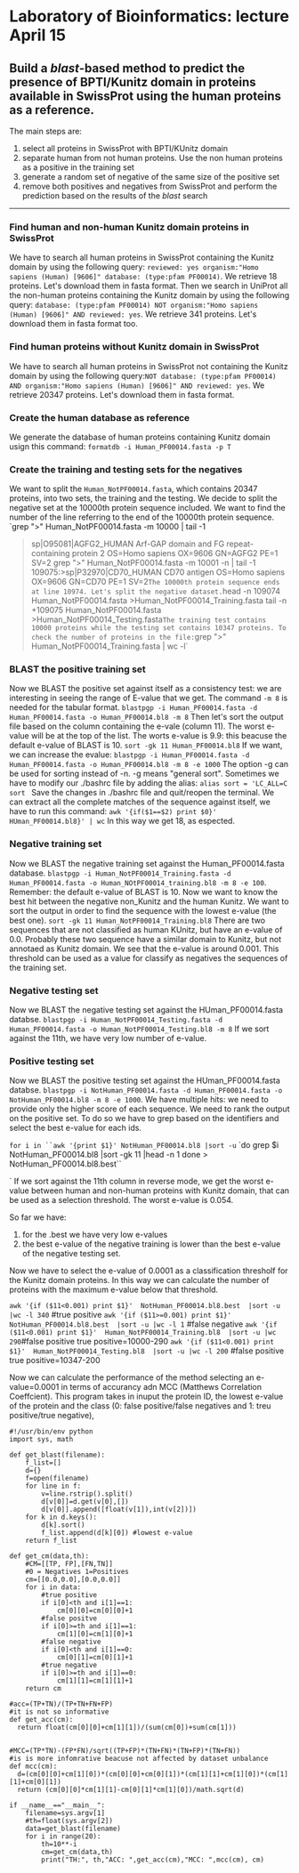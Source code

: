 # Laboratory of Bioinformatics: lecture April 15
## Build a *blast*-based method to predict the presence of BPTI/Kunitz domain in proteins available in SwissProt using the human proteins as a reference. 
The main steps are:
1. select all proteins in SwissProt with BPTI/KUnitz domain
2. separate human from not human proteins. Use the non human proteins as a positive in the training set
3. generate a random set of negative of the same size of the positive set
4. remove both positives and negatives from SwissProt and perform the prediction based on the results of the *blast* search
-----------------------------------------
### Find human and non-human Kunitz domain proteins in SwissProt
We have to search all human proteins in SwissProt containing the Kunitz domain by using the following query: `reviewed: yes organism:"Homo sapiens (Human) [9606]" database: (type:pfam PF00014)`. We retrieve 18 proteins. Let's download them in fasta format. Then we search in UniProt all the non-human proteins containing the Kunitz domain by using the following query: `database: (type:pfam PF00014) NOT organism:"Homo sapiens (Human) [9606]" AND reviewed: yes`. We retrieve 341 proteins. Let's download them in fasta format too. 

### Find human proteins without Kunitz domain in SwissProt
We have to search all human proteins in SwissProt not containing the Kunitz domain by using the following query:`NOT database: (type:pfam PF00014) AND organism:"Homo sapiens (Human) [9606]" AND reviewed: yes`. We retrieve 20347 proteins. Let's download them in fasta format. 

### Create the human database as reference
We generate the database of human proteins containing Kunitz domain usign this command:
`formatdb -i Human_PF00014.fasta -p T`

### Create the training and testing sets for the negatives
We want to split the `Human_NotPF00014.fasta`, which contains 20347 proteins, into two sets, the training and the testing. We decide to split the negative set at the 10000th protein sequence included. We want to find the number of the line referring to the end of the 10000th protein sequence.
`grep ">" Human_NotPF00014.fasta -m 10000 | tail -1
>sp|O95081|AGFG2_HUMAN Arf-GAP domain and FG repeat-containing protein 2 OS=Homo sapiens OX=9606 GN=AGFG2 PE=1 SV=2
grep ">" Human_NotPF00014.fasta -m 10001 -n | tail -1
109075:>sp|P32970|CD70_HUMAN CD70 antigen OS=Homo sapiens OX=9606 GN=CD70 PE=1 SV=2`
The 10000th protein sequence ends at line 10974. Let's split the negative dataset.
`head -n 109074 Human_NotPF00014.fasta  >Human_NotPF00014_Training.fasta
tail -n +109075 Human_NotPF00014.fasta  >Human_NotPF00014_Testing.fasta`
The training test contains 10000 proteins while the testing set contains 10347 proteins. To check the number of proteins in the file:
`grep ">" Human_NotPF00014_Training.fasta | wc -l`

### BLAST the positive training set 
Now we BLAST the positive set against itself as a consistency test: we are interesting in seeing the range of E-value that we get. The command `-m 8` is needed for the tabular format.
`blastpgp -i Human_PF00014.fasta -d Human_PF00014.fasta -o Human_PF00014.bl8 -m 8`
Then let's sort the output file based on the column containing the e-vale (column 11). The worst e-value will be at the top of the list. The worts e-value is 9.9: this beacuse the default e-value of BLAST is 10. 
`sort -gk 11 Human_PF00014.bl8`
If we want, we can increase the evalue:
`blastpgp -i Human_PF00014.fasta -d Human_PF00014.fasta -o Human_PF00014.bl8 -m 8 -e 1000`
The option -g can be used for sorting instead of -n. -g means "general sort". Sometimes we have to modify our ./bashrc file by adding the alias:
`alias sort = 'LC_ALL=C sort `
Save the changes in ./bashrc file and quit/reopen the terminal.
We can extract all the complete matches of the sequence against itself, we have to run this command:
`awk '{if($1==$2) print $0}' HUman_PF00014.bl8}' | wc`
In this way we get 18, as espected.

### Negative training set
Now we BLAST the negative training set against the Human_PF00014.fasta database.
`blastpgp -i Human_NotPF00014_Training.fasta -d Human_PF00014.fasta -o Human_NOtPF00014_training.bl8 -m 8 -e 100`. Remember: the default e-value of BLAST is 10. Now we want to know the best hit between the negative non_Kunitz and the human Kunitz. We want to sort the output in order to find the sequence with the lowest e-value (the best one). 
`sort -gk 11 Human_NotPF00014_Training.bl8`
There are two sequences that are not classified as human KUnitz, but have an e-value of 0.0. Probably these two sequence have a similar domain to Kunitz, but not annotaed as Kunitz domain. We see that the e-value is around 0.001. This threshold can be used as a value for classify as negatives the sequences of the training set.  

### Negative testing set
Now we BLAST the negative testing set against the HUman_PF00014.fasta databse. 
`blastpgp -i Human_NotPF00014_Testing.fasta -d Human_PF00014.fasta -o Human_NotPF00014_Testing.bl8 -m 8`
If we sort against the 11th, we have very low number of e-value.

### Positive testing set
Now we BLAST the positive testing set against the HUman_PF00014.fasta databse. 
`blastpgp -i NotHuman_PF00014.fasta -d Human_PF00014.fasta -o NotHuman_PF00014.bl8 -m 8 -e 1000`.
We have multiple hits: we need to provide only the higher score of each sequence. We need to rank the output on the positive set. To do so we have to grep based on the identifiers and select the best e-value for each ids.

`for i in ``awk '{print $1}' NotHuman_PF00014.bl8 |sort -u`
`do 
  grep $i NotHuman_PF00014.bl8 |sort -gk 11 |head -n 1
done > NotHuman_PF00014.bl8.best``

` If we sort against the 11th column in reverse mode, we get the worst e-value between human and non-human proteins with Kunitz domain, that can be used as a selection threshold. The worst e-value is 0.054.

So far we have:
1. for the .best we have very low e-values
2. the best e-value of the negative training is lower than the best e-value of the negative testing set.

Now we have to select the e-value of 0.0001 as a classification thresholf for the Kunitz domain proteins. In this way we can calculate the number of proteins with the maximum e-value below that threshold. 

`awk '{if ($11<0.001) print $1}'  NotHuman_PF00014.bl8.best  |sort -u |wc -l
  340` #true positive
`awk '{if ($11>=0.001) print $1}'  NotHuman_PF00014.bl8.best  |sort -u |wc -l
  1` #false negative
  `awk '{if ($11<0.001) print $1}'  Human_NotPF00014_Training.bl8  |sort -u |wc
  290`#false positive
true positive=10000-290
`awk '{if ($11<0.001) print $1}'  Human_NotPF00014_Testing.bl8  |sort -u |wc -l
  200` #false positive
 true positive=10347-200
 
Now we can calculate the performance of the method selecting an e-value=0.0001 in terms of accurancy adn MCC (Matthews Correlation Coeffcient). This program takes in inuput the protein ID, the lowest e-value of the protein and the class (0: false positive/false negatives and 1: treu positive/true negative),

```pyhton
#!/usr/bin/env python
import sys, math

def get_blast(filename):
    f_list=[]
    d={}
    f=open(filename)
    for line in f:
        v=line.rstrip().split()
        d[v[0]]=d.get(v[0],[])
        d[v[0]].append([float(v[1]),int(v[2])])
    for k in d.keys():
        d[k].sort()
        f_list.append(d[k][0]) #lowest e-value
    return f_list

def get_cm(data,th):
    #CM=[[TP, FP],[FN,TN]]
    #0 = Negatives 1=Positives
    cm=[[0.0,0.0],[0.0,0.0]]
    for i in data:
        #true positive
        if i[0]<th and i[1]==1:
            cm[0][0]=cm[0][0]+1
        #false positve
        if i[0]>=th and i[1]==1:
            cm[1][0]=cm[1][0]+1
        #false negative
        if i[0]<th and i[1]==0:
            cm[0][1]=cm[0][1]+1
        #true negative
        if i[0]>=th and i[1]==0:
            cm[1][1]=cm[1][1]+1
    return cm

#acc=(TP+TN)/(TP+TN+FN+FP)
#it is not so informative
def get_acc(cm):
  return float(cm[0][0]+cm[1][1])/(sum(cm[0])+sum(cm[1]))


#MCC=(TP*TN)-(FP*FN)/sqrt((TP+FP)*(TN+FN)*(TN+FP)*(TN+FN))
#is is more infomrative beacuse not affected by dataset unbalance
def mcc(cm):
  d=(cm[0][0]+cm[1][0])*(cm[0][0]+cm[0][1])*(cm[1][1]+cm[1][0])*(cm[1][1]+cm[0][1])
  return (cm[0][0]*cm[1][1]-cm[0][1]*cm[1][0])/math.sqrt(d)

if __name__=="__main__":
    filename=sys.argv[1]
    #th=float(sys.argv[2])
    data=get_blast(filename)
    for i in range(20):
        th=10**-i
        cm=get_cm(data,th)
        print("TH:", th,"ACC: ",get_acc(cm),"MCC: ",mcc(cm), cm)
```
